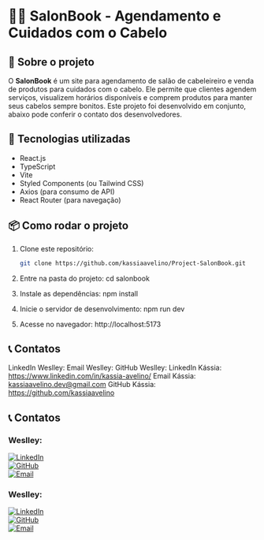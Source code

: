 # 💇‍♀️ SalonBook - Agendamento e Cuidados com o Cabelo

## 📌 Sobre o projeto
O **SalonBook** é um site para agendamento de salão de cabeleireiro e venda de produtos para cuidados com o cabelo. Ele permite que clientes agendem serviços, visualizem horários disponíveis e comprem produtos para manter seus cabelos sempre bonitos.
Este projeto foi desenvolvido em conjunto, abaixo pode conferir o contato dos desenvolvedores.



## 🚀 Tecnologias utilizadas
- React.js
- TypeScript
- Vite
- Styled Components (ou Tailwind CSS)
- Axios (para consumo de API)
- React Router (para navegação)

## 📦 Como rodar o projeto
1. Clone este repositório:
   ```sh
   git clone https://github.com/kassiaavelino/Project-SalonBook.git

2. Entre na pasta do projeto:
   cd salonbook

3. Instale as dependências:
   npm install

4. Inicie o servidor de desenvolvimento:
   npm run dev

5. Acesse no navegador: 
   http://localhost:5173
   
## 📞 Contatos

LinkedIn Weslley:
Email Weslley:
GitHub Weslley: 
LinkedIn Kássia: https://www.linkedin.com/in/kassia-avelino/
Email Kássia: kassiaavelino.dev@gmail.com
GitHub Kássia: https://github.com/kassiaavelino

## 📞 Contatos

### Weslley:
[![LinkedIn](https://img.shields.io/badge/LinkedIn-000?style=for-the-badge&logo=linkedin&logoColor=0A66C2)](https://linkedin.com/in/seuusuario)  
[![GitHub](https://img.shields.io/badge/GitHub-000?style=for-the-badge&logo=github&logoColor=white)](https://github.com/seuusuario)  
[![Email](https://img.shields.io/badge/Email-000?style=for-the-badge&logo=gmail&logoColor=red)](mailto:exemplo@email.com)  
<!-- [![WhatsApp](https://img.shields.io/badge/WhatsApp-000?style=for-the-badge&logo=whatsapp&logoColor=25D366)](https://wa.me/5511912345678) --> 

### Weslley:
[![LinkedIn](https://img.shields.io/badge/LinkedIn-000?style=for-the-badge&logo=linkedin&logoColor=0A66C2)](https://www.linkedin.com/in/kassia-avelino/)  
[![GitHub](https://img.shields.io/badge/GitHub-000?style=for-the-badge&logo=github&logoColor=white)](https://github.com/kassiaavelino)  
[![Email](https://img.shields.io/badge/Email-000?style=for-the-badge&logo=gmail&logoColor=red)](mailto:kassiaavelino.dev@gmail.com)  
